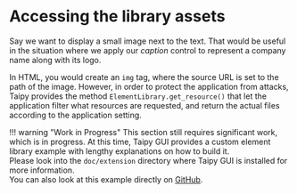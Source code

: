# Accessing the library assets

Say we want to display a small image next to the text. That would be useful in the
situation where we apply our *caption* control to represent a company name along with
its logo.

In HTML, you would create an `img` tag, where the source URL is set to the path of the
image. However, in order to protect the application from attacks, Taipy provides the
method `ElementLibrary.get_resource()` that let the application filter what resources
are requested, and return the actual files according to the application setting.



!!! warning "Work in Progress"
    This section still requires significant work, which is in progress.
    At this time, Taipy GUI provides a custom element library example
    with lengthy explanations on how to build it.<br/>
    Please look into the `doc/extension` directory where Taipy GUI is
    installed for more information.<br/>
    You can also look at this example directly on
    [GitHub](https://github.com/Avaiga/taipy/tree/[BRANCH]/doc/gui/extension).
